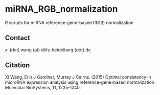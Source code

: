 # miRNA_RGB_normalization
R scripts for miRNA reference-gene-based (RGB) normalization

## Contact
xi (dot) wang (at) dkfz-heidelberg (dot) de

## Citation
Xi Wang, Erin J Gardiner, Murray J Cairns. (2015) Optimal consistency in microRNA
expression analysis using reference-gene-based normalization. Molecular BioSystems, 11,
1235-1240.
